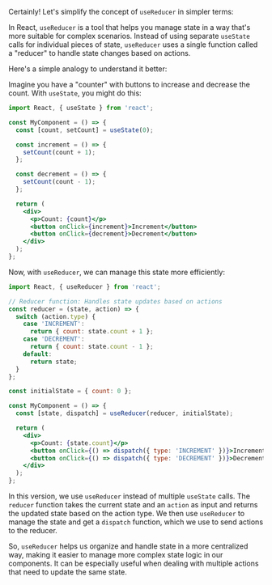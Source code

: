 Certainly! Let's simplify the concept of `useReducer` in simpler terms:

In React, `useReducer` is a tool that helps you manage state in a way that's more suitable for complex scenarios. Instead of using separate `useState` calls for individual pieces of state, `useReducer` uses a single function called a "reducer" to handle state changes based on actions.

Here's a simple analogy to understand it better:

Imagine you have a "counter" with buttons to increase and decrease the count. With `useState`, you might do this:

```jsx
import React, { useState } from 'react';

const MyComponent = () => {
  const [count, setCount] = useState(0);

  const increment = () => {
    setCount(count + 1);
  };

  const decrement = () => {
    setCount(count - 1);
  };

  return (
    <div>
      <p>Count: {count}</p>
      <button onClick={increment}>Increment</button>
      <button onClick={decrement}>Decrement</button>
    </div>
  );
};
```

Now, with `useReducer`, we can manage this state more efficiently:

```jsx
import React, { useReducer } from 'react';

// Reducer function: Handles state updates based on actions
const reducer = (state, action) => {
  switch (action.type) {
    case 'INCREMENT':
      return { count: state.count + 1 };
    case 'DECREMENT':
      return { count: state.count - 1 };
    default:
      return state;
  }
};

const initialState = { count: 0 };

const MyComponent = () => {
  const [state, dispatch] = useReducer(reducer, initialState);

  return (
    <div>
      <p>Count: {state.count}</p>
      <button onClick={() => dispatch({ type: 'INCREMENT' })}>Increment</button>
      <button onClick={() => dispatch({ type: 'DECREMENT' })}>Decrement</button>
    </div>
  );
};
```

In this version, we use `useReducer` instead of multiple `useState` calls. The `reducer` function takes the current state and an `action` as input and returns the updated state based on the action type. We then use `useReducer` to manage the state and get a `dispatch` function, which we use to send actions to the reducer.

So, `useReducer` helps us organize and handle state in a more centralized way, making it easier to manage more complex state logic in our components. It can be especially useful when dealing with multiple actions that need to update the same state.